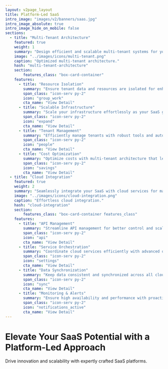 ```yaml
---
layout: v2page_layout
title: Platform-Led SaaS
intro_image: "images/v2/banners/saas.jpg"
intro_image_absolute: true
intro_image_hide_on_mobile: false
sections:
  - title: "Multi-Tenant Architecture"
    featured: true
    weight: 1
    summary: "Design efficient and scalable multi-tenant systems for your SaaS."
    image: "../images/icons/multi-tenant.png"
    caption: "Optimized multi-tenant architecture."
    hash: "multi-tenant-architecture"
    section:
        features_class: "box-card-container"
    features:
      - title: "Resource Isolation"
        summary: "Ensure tenant data and resources are isolated for enhanced security and performance."
        span_class: "icon-serv py-2"
        icon: "group_work"
        cta_name: "View Detail"
      - title: "Scalable Infrastructure"
        summary: "Scale your infrastructure effortlessly as your SaaS grows."
        span_class: "icon-serv py-2"
        icon: "expand"
        cta_name: "View Detail"
      - title: "Tenant Management"
        summary: "Efficiently manage tenants with robust tools and automation."
        span_class: "icon-serv py-2"
        icon: "people"
        cta_name: "View Detail"
      - title: "Cost Optimization"
        summary: "Optimize costs with multi-tenant architecture that leverages shared resources."
        span_class: "icon-serv py-2"
        icon: "savings"
        cta_name: "View Detail"
  - title: "Cloud Integration"
    featured: true
    weight: 2
    summary: "Seamlessly integrate your SaaS with cloud services for maximum efficiency."
    image: "../images/icons/cloud-integration.png"
    caption: "Effortless cloud integration."
    hash: "cloud-integration"
    section:
        features_class: "box-card-container features_class"
    features:
      - title: "API Management"
        summary: "Streamline API management for better control and scalability."
        span_class: "icon-serv py-2"
        icon: "api"
        cta_name: "View Detail"
      - title: "Service Orchestration"
        summary: "Coordinate cloud services efficiently with advanced orchestration tools."
        span_class: "icon-serv py-2"
        icon: "settings"
        cta_name: "View Detail"
      - title: "Data Synchronization"
        summary: "Keep data consistent and synchronized across all cloud services."
        span_class: "icon-serv py-2"
        icon: "sync"
        cta_name: "View Detail"
      - title: "Monitoring & Alerts"
        summary: "Ensure high availability and performance with proactive monitoring and alerts."
        span_class: "icon-serv py-2"
        icon: "notifications_active"
        cta_name: "View Detail"
---
```


# Elevate Your SaaS Potential with a Platform-Led Approach

Drive innovation and scalability with expertly crafted SaaS platforms.
